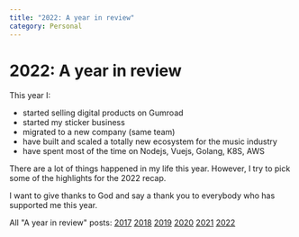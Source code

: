 ```yaml
---
title: "2022: A year in review"
category: Personal
---
```


# 2022: A year in review

This year I:

- started selling digital products on Gumroad
- started my sticker business
- migrated to a new company (same team)
- have built and scaled a totally new ecosystem for the music industry
- have spent most of the time on Nodejs, Vuejs, Golang, K8S, AWS

There are a lot of things happened in my life this year. However, I try to pick some of the highlights for the 2022 recap.

I want to give thanks to God and say a thank you to everybody who has supported me this year.

All "A year in review" posts: [2017](/posts/2017-year-in-review.html) [2018](/posts/2018-year-in-review.html) [2019](/posts/2019-year-in-review.html) [2020](/posts/2020-year-in-review.html) [2021](/posts/2021-year-in-review.html) [2022](/posts/2022-year-in-review.html) 
